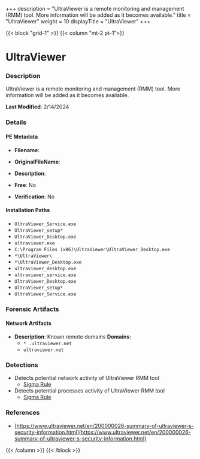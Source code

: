 +++
description = "UltraViewer is a remote monitoring and management (RMM) tool. More information will be added as it becomes available."
title = "UltraViewer"
weight = 10
displayTitle = "UltraViewer"
+++


{{< block "grid-1" >}}
{{< column "mt-2 pt-1">}}

# UltraViewer


### Description

UltraViewer is a remote monitoring and management (RMM) tool. More information will be added as it becomes available.



**Last Modified**: 2/14/2024

### Details


#### PE Metadata
- **Filename**: 
- **OriginalFileName**: 
- **Description**: 


- **Free**: No

- **Verification**: No




#### Installation Paths
- `UltraViewer_Service.exe`
- `UltraViewer_setup*`
- `UltraViewer_Desktop.exe`
- `ultraviewer.exe`
- `C:\Program Files (x86)\UltraViewer\UltraViewer_Desktop.exe`
- `*\UltraViewer\`
- `*\UltraViewer_Desktop.exe`
- `ultraviewer_desktop.exe`
- `ultraviewer_service.exe`
- `UltraViewer_Desktop.exe`
- `UltraViewer_setup*`
- `UltraViewer_Service.exe`

### Forensic Artifacts




#### Network Artifacts
- **Description**: Known remote domains  **Domains**:
    - `* .ultraviewer.net`
    - `ultraviewer.net`


### Detections
- Detects potential network activity of UltraViewer RMM tool
  - [Sigma Rule](https://github.com/magicsword-io/LOLRMM/blob/main/detections/sigma/ultraviewer_network_sigma.yml)
- Detects potential processes activity of UltraViewer RMM tool
  - [Sigma Rule](https://github.com/magicsword-io/LOLRMM/blob/main/detections/sigma/ultraviewer_processes_sigma.yml)

### References
- [https://www.ultraviewer.net/en/200000026-summary-of-ultraviewer-s-security-information.html](https://www.ultraviewer.net/en/200000026-summary-of-ultraviewer-s-security-information.html)



{{< /column >}}
{{< /block >}}
